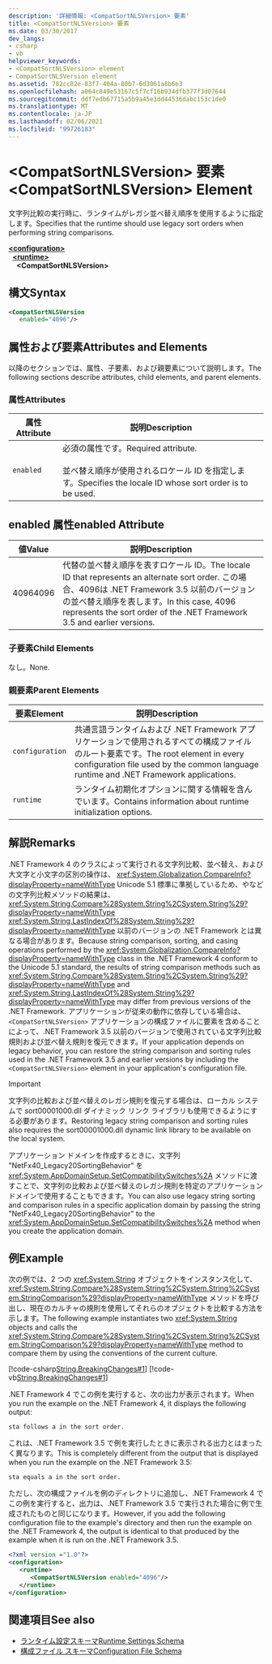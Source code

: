 ```yaml
---
description: '詳細情報: <CompatSortNLSVersion> 要素'
title: <CompatSortNLSVersion> 要素
ms.date: 03/30/2017
dev_langs:
- csharp
- vb
helpviewer_keywords:
- <CompatSortNLSVersion> element
- CompatSortNLSVersion element
ms.assetid: 782cc82e-83f7-404a-80b7-6d3061a8b6e3
ms.openlocfilehash: a064c849e53167c5f7cf16b934dfb377f3d07644
ms.sourcegitcommit: ddf7edb67715a5b9a45e3dd44536dabc153c1de0
ms.translationtype: MT
ms.contentlocale: ja-JP
ms.lasthandoff: 02/06/2021
ms.locfileid: "99726183"
---
```

# <a name="compatsortnlsversion-element"></a><span data-ttu-id="2b73d-103">\<CompatSortNLSVersion> 要素</span><span class="sxs-lookup"><span data-stu-id="2b73d-103">\<CompatSortNLSVersion> Element</span></span>

<span data-ttu-id="2b73d-104">文字列比較の実行時に、ランタイムがレガシ並べ替え順序を使用するように指定します。</span><span class="sxs-lookup"><span data-stu-id="2b73d-104">Specifies that the runtime should use legacy sort orders when performing string comparisons.</span></span>  
  
[**\<configuration>**](../configuration-element.md)\
&nbsp;&nbsp;[**\<runtime>**](runtime-element.md)\
&nbsp;&nbsp;&nbsp;&nbsp;**\<CompatSortNLSVersion>**  
  
## <a name="syntax"></a><span data-ttu-id="2b73d-105">構文</span><span class="sxs-lookup"><span data-stu-id="2b73d-105">Syntax</span></span>  
  
```xml  
<CompatSortNLSVersion
   enabled="4096"/>  
```  
  
## <a name="attributes-and-elements"></a><span data-ttu-id="2b73d-106">属性および要素</span><span class="sxs-lookup"><span data-stu-id="2b73d-106">Attributes and Elements</span></span>  

 <span data-ttu-id="2b73d-107">以降のセクションでは、属性、子要素、および親要素について説明します。</span><span class="sxs-lookup"><span data-stu-id="2b73d-107">The following sections describe attributes, child elements, and parent elements.</span></span>  
  
### <a name="attributes"></a><span data-ttu-id="2b73d-108">属性</span><span class="sxs-lookup"><span data-stu-id="2b73d-108">Attributes</span></span>  
  
|<span data-ttu-id="2b73d-109">属性</span><span class="sxs-lookup"><span data-stu-id="2b73d-109">Attribute</span></span>|<span data-ttu-id="2b73d-110">説明</span><span class="sxs-lookup"><span data-stu-id="2b73d-110">Description</span></span>|  
|---------------|-----------------|  
|`enabled`|<span data-ttu-id="2b73d-111">必須の属性です。</span><span class="sxs-lookup"><span data-stu-id="2b73d-111">Required attribute.</span></span><br /><br /> <span data-ttu-id="2b73d-112">並べ替え順序が使用されるロケール ID を指定します。</span><span class="sxs-lookup"><span data-stu-id="2b73d-112">Specifies the locale ID whose sort order is to be used.</span></span>|  
  
## <a name="enabled-attribute"></a><span data-ttu-id="2b73d-113">enabled 属性</span><span class="sxs-lookup"><span data-stu-id="2b73d-113">enabled Attribute</span></span>  
  
|<span data-ttu-id="2b73d-114">値</span><span class="sxs-lookup"><span data-stu-id="2b73d-114">Value</span></span>|<span data-ttu-id="2b73d-115">説明</span><span class="sxs-lookup"><span data-stu-id="2b73d-115">Description</span></span>|  
|-----------|-----------------|  
|<span data-ttu-id="2b73d-116">4096</span><span class="sxs-lookup"><span data-stu-id="2b73d-116">4096</span></span>|<span data-ttu-id="2b73d-117">代替の並べ替え順序を表すロケール ID。</span><span class="sxs-lookup"><span data-stu-id="2b73d-117">The locale ID that represents an alternate sort order.</span></span> <span data-ttu-id="2b73d-118">この場合、4096は .NET Framework 3.5 以前のバージョンの並べ替え順序を表します。</span><span class="sxs-lookup"><span data-stu-id="2b73d-118">In this case, 4096 represents the sort order of the .NET Framework 3.5 and earlier versions.</span></span>|  
  
### <a name="child-elements"></a><span data-ttu-id="2b73d-119">子要素</span><span class="sxs-lookup"><span data-stu-id="2b73d-119">Child Elements</span></span>  

 <span data-ttu-id="2b73d-120">なし。</span><span class="sxs-lookup"><span data-stu-id="2b73d-120">None.</span></span>  
  
### <a name="parent-elements"></a><span data-ttu-id="2b73d-121">親要素</span><span class="sxs-lookup"><span data-stu-id="2b73d-121">Parent Elements</span></span>  
  
|<span data-ttu-id="2b73d-122">要素</span><span class="sxs-lookup"><span data-stu-id="2b73d-122">Element</span></span>|<span data-ttu-id="2b73d-123">説明</span><span class="sxs-lookup"><span data-stu-id="2b73d-123">Description</span></span>|  
|-------------|-----------------|  
|`configuration`|<span data-ttu-id="2b73d-124">共通言語ランタイムおよび .NET Framework アプリケーションで使用されるすべての構成ファイルのルート要素です。</span><span class="sxs-lookup"><span data-stu-id="2b73d-124">The root element in every configuration file used by the common language runtime and .NET Framework applications.</span></span>|  
|`runtime`|<span data-ttu-id="2b73d-125">ランタイム初期化オプションに関する情報を含んでいます。</span><span class="sxs-lookup"><span data-stu-id="2b73d-125">Contains information about runtime initialization options.</span></span>|  
  
## <a name="remarks"></a><span data-ttu-id="2b73d-126">解説</span><span class="sxs-lookup"><span data-stu-id="2b73d-126">Remarks</span></span>  

 <span data-ttu-id="2b73d-127">.NET Framework 4 のクラスによって実行される文字列比較、並べ替え、および大文字と小文字の区別の操作は、 <xref:System.Globalization.CompareInfo?displayProperty=nameWithType> Unicode 5.1 標準に準拠しているため、やなどの文字列比較メソッドの結果は、 <xref:System.String.Compare%28System.String%2CSystem.String%29?displayProperty=nameWithType> <xref:System.String.LastIndexOf%28System.String%29?displayProperty=nameWithType> 以前のバージョンの .NET Framework とは異なる場合があります。</span><span class="sxs-lookup"><span data-stu-id="2b73d-127">Because string comparison, sorting, and casing operations performed by the <xref:System.Globalization.CompareInfo?displayProperty=nameWithType> class in the .NET Framework 4 conform to the Unicode 5.1 standard, the results of string comparison methods such as <xref:System.String.Compare%28System.String%2CSystem.String%29?displayProperty=nameWithType> and <xref:System.String.LastIndexOf%28System.String%29?displayProperty=nameWithType> may differ from previous versions of the .NET Framework.</span></span> <span data-ttu-id="2b73d-128">アプリケーションが従来の動作に依存している場合は、 `<CompatSortNLSVersion>` アプリケーションの構成ファイルに要素を含めることによって、.NET Framework 3.5 以前のバージョンで使用されている文字列比較規則および並べ替え規則を復元できます。</span><span class="sxs-lookup"><span data-stu-id="2b73d-128">If your application depends on legacy behavior, you can restore the string comparison and sorting rules used in the .NET Framework 3.5 and earlier versions by including the `<CompatSortNLSVersion>` element in your application's configuration file.</span></span>  
  
> [!IMPORTANT]
> <span data-ttu-id="2b73d-129">文字列の比較および並べ替えのレガシ規則を復元する場合は、ローカル システムで sort00001000.dll ダイナミック リンク ライブラリも使用できるようにする必要があります。</span><span class="sxs-lookup"><span data-stu-id="2b73d-129">Restoring legacy string comparison and sorting rules also requires the sort00001000.dll dynamic link library to be available on the local system.</span></span>  
  
 <span data-ttu-id="2b73d-130">アプリケーション ドメインを作成するときに、文字列 "NetFx40_Legacy20SortingBehavior" を <xref:System.AppDomainSetup.SetCompatibilitySwitches%2A> メソッドに渡すことで、文字列の比較および並べ替えのレガシ規則を特定のアプリケーション ドメインで使用することもできます。</span><span class="sxs-lookup"><span data-stu-id="2b73d-130">You can also use legacy string sorting and comparison rules in a specific application domain by passing the string "NetFx40_Legacy20SortingBehavior" to the <xref:System.AppDomainSetup.SetCompatibilitySwitches%2A> method when you create the application domain.</span></span>  
  
## <a name="example"></a><span data-ttu-id="2b73d-131">例</span><span class="sxs-lookup"><span data-stu-id="2b73d-131">Example</span></span>  

 <span data-ttu-id="2b73d-132">次の例では、2 つの <xref:System.String> オブジェクトをインスタンス化して、<xref:System.String.Compare%28System.String%2CSystem.String%2CSystem.StringComparison%29?displayProperty=nameWithType> メソッドを呼び出し、現在のカルチャの規則を使用してそれらのオブジェクトを比較する方法を示します。</span><span class="sxs-lookup"><span data-stu-id="2b73d-132">The following example instantiates two <xref:System.String> objects and calls the <xref:System.String.Compare%28System.String%2CSystem.String%2CSystem.StringComparison%29?displayProperty=nameWithType> method to compare them by using the conventions of the current culture.</span></span>  
  
 [!code-csharp[String.BreakingChanges#1](../../../../../samples/snippets/csharp/VS_Snippets_CLR/string.breakingchanges/cs/example1.cs#1)]
 [!code-vb[String.BreakingChanges#1](../../../../../samples/snippets/visualbasic/VS_Snippets_CLR/string.breakingchanges/vb/example1.vb#1)]  
  
 <span data-ttu-id="2b73d-133">.NET Framework 4 でこの例を実行すると、次の出力が表示されます。</span><span class="sxs-lookup"><span data-stu-id="2b73d-133">When you run the example on the .NET Framework 4, it displays the following output:</span></span>
  
```console
sta follows a in the sort order.  
```  
  
 <span data-ttu-id="2b73d-134">これは、.NET Framework 3.5 で例を実行したときに表示される出力とはまったく異なります。</span><span class="sxs-lookup"><span data-stu-id="2b73d-134">This is completely different from the output that is displayed when you run the example on the .NET Framework 3.5:</span></span>
  
```console
sta equals a in the sort order.  
```  
  
 <span data-ttu-id="2b73d-135">ただし、次の構成ファイルを例のディレクトリに追加し、.NET Framework 4 でこの例を実行すると、出力は、.NET Framework 3.5 で実行された場合に例で生成されたものと同じになります。</span><span class="sxs-lookup"><span data-stu-id="2b73d-135">However, if you add the following configuration file to the example's directory and then run the example on the .NET Framework 4, the output is identical to that produced by the example when it is run on the .NET Framework 3.5.</span></span>  
  
```xml  
<?xml version ="1.0"?>  
<configuration>  
   <runtime>  
      <CompatSortNLSVersion enabled="4096"/>  
   </runtime>  
</configuration>  
```  
  
## <a name="see-also"></a><span data-ttu-id="2b73d-136">関連項目</span><span class="sxs-lookup"><span data-stu-id="2b73d-136">See also</span></span>

- [<span data-ttu-id="2b73d-137">ランタイム設定スキーマ</span><span class="sxs-lookup"><span data-stu-id="2b73d-137">Runtime Settings Schema</span></span>](index.md)
- [<span data-ttu-id="2b73d-138">構成ファイル スキーマ</span><span class="sxs-lookup"><span data-stu-id="2b73d-138">Configuration File Schema</span></span>](../index.md)
